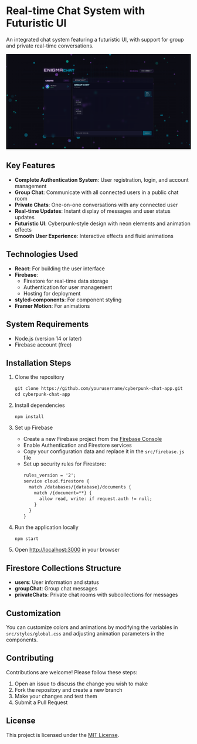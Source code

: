 # Real-time Chat System with Futuristic UI

An integrated chat system featuring a futuristic UI, with support for group and private real-time conversations.

![Cyberpunk Chat Application](screenshot.png)

## Key Features

- **Complete Authentication System**: User registration, login, and account management
- **Group Chat**: Communicate with all connected users in a public chat room
- **Private Chats**: One-on-one conversations with any connected user
- **Real-time Updates**: Instant display of messages and user status updates
- **Futuristic UI**: Cyberpunk-style design with neon elements and animation effects
- **Smooth User Experience**: Interactive effects and fluid animations

## Technologies Used

- **React**: For building the user interface
- **Firebase**: 
  - Firestore for real-time data storage
  - Authentication for user management
  - Hosting for deployment
- **styled-components**: For component styling
- **Framer Motion**: For animations

## System Requirements

- Node.js (version 14 or later)
- Firebase account (free)

## Installation Steps

1. Clone the repository
   ```
   git clone https://github.com/yourusername/cyberpunk-chat-app.git
   cd cyberpunk-chat-app
   ```

2. Install dependencies
   ```
   npm install
   ```

3. Set up Firebase
   - Create a new Firebase project from the [Firebase Console](https://console.firebase.google.com/)
   - Enable Authentication and Firestore services
   - Copy your configuration data and replace it in the `src/firebase.js` file
   - Set up security rules for Firestore:
     ```
     rules_version = '2';
     service cloud.firestore {
       match /databases/{database}/documents {
         match /{document=**} {
           allow read, write: if request.auth != null;
         }
       }
     }
     ```

4. Run the application locally
   ```
   npm start
   ```

5. Open [http://localhost:3000](http://localhost:3000) in your browser

## Firestore Collections Structure

- **users**: User information and status
- **groupChat**: Group chat messages
- **privateChats**: Private chat rooms with subcollections for messages

## Customization

You can customize colors and animations by modifying the variables in `src/styles/global.css` and adjusting animation parameters in the components.

## Contributing

Contributions are welcome! Please follow these steps:

1. Open an issue to discuss the change you wish to make
2. Fork the repository and create a new branch
3. Make your changes and test them
4. Submit a Pull Request

## License

This project is licensed under the [MIT License](LICENSE). 
